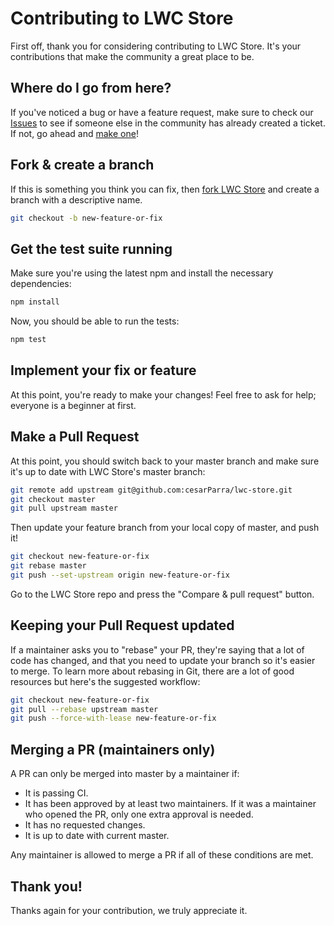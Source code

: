 # Contributing to LWC Store

First off, thank you for considering contributing to LWC Store. It's your contributions that make
the community a great place to be.

## Where do I go from here?

If you've noticed a bug or have a feature request, make sure to check
our [Issues](https://github.com/cesarParra/lwc-store/issues) to see if someone else in the community has already created a ticket. If not, go ahead and [make one](https://github.com/cesarParra/lwc-store/issues/new)!

## Fork & create a branch

If this is something you think you can fix, then [fork LWC Store](https://help.github.com/articles/fork-a-repo) and
create a branch with a descriptive name.

```bash
git checkout -b new-feature-or-fix
```

## Get the test suite running

Make sure you're using the latest npm and install the necessary dependencies:

```bash
npm install
```

Now, you should be able to run the tests:

```bash
npm test
```

## Implement your fix or feature

At this point, you're ready to make your changes! Feel free to ask for help; everyone is a beginner at first.

## Make a Pull Request

At this point, you should switch back to your master branch and make sure it's up to date with LWC Store's master branch:

```bash
git remote add upstream git@github.com:cesarParra/lwc-store.git
git checkout master
git pull upstream master
```

Then update your feature branch from your local copy of master, and push it!

```bash
git checkout new-feature-or-fix
git rebase master
git push --set-upstream origin new-feature-or-fix
```

Go to the LWC Store repo and press the "Compare & pull request" button.

## Keeping your Pull Request updated

If a maintainer asks you to "rebase" your PR, they're saying that a lot of code has changed,
and that you need to update your branch so it's easier to merge. To learn more about rebasing in Git,
there are a lot of good resources but here's the suggested workflow:

```bash
git checkout new-feature-or-fix
git pull --rebase upstream master
git push --force-with-lease new-feature-or-fix
```

## Merging a PR (maintainers only)

A PR can only be merged into master by a maintainer if:

- It is passing CI.
- It has been approved by at least two maintainers. If it was a maintainer who opened the PR, only one extra approval is needed.
- It has no requested changes.
- It is up to date with current master.

Any maintainer is allowed to merge a PR if all of these conditions are met.

## Thank you!

Thanks again for your contribution, we truly appreciate it.
